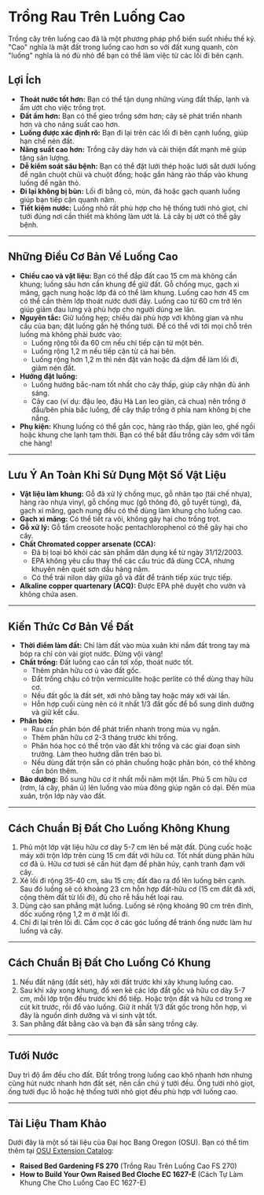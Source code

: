 # Trồng Rau Trên Luống Cao

Trồng cây trên luống cao đã là một phương pháp phổ biến suốt nhiều thế kỷ. "Cao" nghĩa là mặt đất trong luống cao hơn so với đất xung quanh, còn "luống" nghĩa là nó đủ nhỏ để bạn có thể làm việc từ các lối đi bên cạnh.

## Lợi Ích

- **Thoát nước tốt hơn:** Bạn có thể tận dụng những vùng đất thấp, lạnh và ẩm ướt cho việc trồng trọt.
- **Đất ấm hơn:** Bạn có thể gieo trồng sớm hơn; cây sẽ phát triển nhanh hơn và cho năng suất cao hơn.
- **Luống được xác định rõ:** Bạn đi lại trên các lối đi bên cạnh luống, giúp hạn chế nén đất.
- **Năng suất cao hơn:** Trồng cây dày hơn và cải thiện đất mạnh mẽ giúp tăng sản lượng.
- **Dễ kiểm soát sâu bệnh:** Bạn có thể đặt lưới thép hoặc lưới sắt dưới luống để ngăn chuột chũi và chuột đồng; hoặc gắn hàng rào thấp vào khung luống để ngăn thỏ.
- **Đi lại không bị bùn:** Lối đi bằng cỏ, mùn, đá hoặc gạch quanh luống giúp bạn tiếp cận quanh năm.
- **Tiết kiệm nước:** Luống nhỏ rất phù hợp cho hệ thống tưới nhỏ giọt, chỉ tưới đúng nơi cần thiết mà không làm ướt lá. Lá cây bị ướt có thể gây bệnh.

---

## Những Điều Cơ Bản Về Luống Cao

- **Chiều cao và vật liệu:** Bạn có thể đắp đất cao 15 cm mà không cần khung; luống sâu hơn cần khung để giữ đất. Gỗ chống mục, gạch xi măng, gạch nung hoặc lớp đá có thể làm khung. Luống cao hơn 45 cm có thể cần thêm lớp thoát nước dưới đáy. Luống cao từ 60 cm trở lên giúp giảm đau lưng và phù hợp cho người dùng xe lăn.
- **Nguyên tắc:** Giữ luống hẹp; chiều dài phù hợp với không gian và nhu cầu của bạn; đặt luống gần hệ thống tưới. Để có thể với tới mọi chỗ trên luống mà không phải bước vào:
  - Luống rộng tối đa 60 cm nếu chỉ tiếp cận từ một bên.
  - Luống rộng 1,2 m nếu tiếp cận từ cả hai bên.
  - Luống rộng hơn 1,2 m thì nên đặt ván hoặc đá dặm để làm lối đi, giảm nén đất.
- **Hướng đặt luống:**
  - Luống hướng bắc-nam tốt nhất cho cây thấp, giúp cây nhận đủ ánh sáng.
  - Cây cao (ví dụ: đậu leo, đậu Hà Lan leo giàn, cà chua) nên trồng ở đầu/bên phía bắc luống, để cây thấp trồng ở phía nam không bị che nắng.
- **Phụ kiện:** Khung luống có thể gắn cọc, hàng rào thấp, giàn leo, ghế ngồi hoặc khung che lạnh tạm thời. Bạn có thể bắt đầu trồng cây sớm với tấm che hàng!

---

## Lưu Ý An Toàn Khi Sử Dụng Một Số Vật Liệu

- **Vật liệu làm khung:** Gỗ đã xử lý chống mục, gỗ nhân tạo (tái chế nhựa), hàng rào nhựa vinyl, gỗ chống mục (gỗ thông đỏ, gỗ tuyết tùng), đá, gạch xi măng, gạch nung đều có thể dùng làm khung cho luống cao.
- **Gạch xi măng:** Có thể tiết ra vôi, không gây hại cho trồng trọt.
- **Gỗ xử lý:** Gỗ tẩm creosote hoặc pentachlorophenol có thể gây hại cho cây.
- **Chất Chromated copper arsenate (CCA):**
  - Đã bị loại bỏ khỏi các sản phẩm dân dụng kể từ ngày 31/12/2003.
  - EPA không yêu cầu thay thế các cấu trúc đã dùng CCA, nhưng khuyên nên quét sơn dầu hàng năm.
  - Có thể trải nilon dày giữa gỗ và đất để tránh tiếp xúc trực tiếp.
- **Alkaline copper quartenary (ACQ):** Được EPA phê duyệt cho vườn và không chứa asen.

---

## Kiến Thức Cơ Bản Về Đất

- **Thời điểm làm đất:** Chỉ làm đất vào mùa xuân khi nắm đất trong tay mà bóp ra chỉ còn vài giọt nước. Đừng vội vàng!
- **Chất trồng:** Đất luống cao cần tơi xốp, thoát nước tốt.
  - Thêm phân hữu cơ ủ vào đất gốc.
  - Đất trồng chậu có trộn vermiculite hoặc perlite có thể dùng thay hữu cơ.
  - Nếu đất gốc là đất sét, xới nhỏ bằng tay hoặc máy xới vài lần.
  - Hỗn hợp cuối cùng nên có ít nhất 1/3 đất gốc để bổ sung dinh dưỡng và giữ kết cấu.
- **Phân bón:**
  - Rau cần phân bón để phát triển nhanh trong mùa vụ ngắn.
  - Thêm phân hữu cơ 2-3 tháng trước khi trồng.
  - Phân hóa học có thể trộn vào đất khi trồng và các giai đoạn sinh trưởng. Làm theo hướng dẫn trên bao bì.
  - Nếu dùng đất trộn sẵn có phân chuồng hoặc phân bón, có thể không cần bón thêm.
- **Bảo dưỡng:** Bổ sung hữu cơ ít nhất mỗi năm một lần. Phủ 5 cm hữu cơ (rơm, lá cây, phân ủ) lên luống vào mùa đông giúp ngăn cỏ dại. Đến mùa xuân, trộn lớp này vào đất.

---

## Cách Chuẩn Bị Đất Cho Luống Không Khung

1. Phủ một lớp vật liệu hữu cơ dày 5-7 cm lên bề mặt đất. Dùng cuốc hoặc máy xới trộn lớp trên cùng 15 cm đất với hữu cơ. Tốt nhất dùng phân hữu cơ đã ủ. Hữu cơ tươi sẽ cần hút đạm để phân hủy, cạnh tranh đạm với cây.
2. Xẻ lối đi rộng 35-40 cm, sâu 15 cm; đất đào ra đổ lên luống bên cạnh. Sau đó luống sẽ có khoảng 23 cm hỗn hợp đất-hữu cơ (15 cm đất đã xới, cộng thêm đất từ lối đi), đủ cho rễ hầu hết loại rau.
3. Dùng cào san phẳng mặt luống. Luống sẽ rộng khoảng 90 cm trên đỉnh, dốc xuống rộng 1,2 m ở mặt lối đi.
4. Chỉ đi lại trên lối đi. Cắm cọc ở các góc luống để tránh ống nước làm hư luống và cây.

---

## Cách Chuẩn Bị Đất Cho Luống Có Khung

1. Nếu đất nặng (đất sét), hãy xới đất trước khi xây khung luống cao.
2. Sau khi xây xong khung, đổ xen kẽ các lớp đất gốc và hữu cơ dày 5-7 cm, mỗi lớp trộn đều trước khi đổ tiếp. Hoặc trộn đất và hữu cơ trong xe cút kít trước, rồi đổ vào luống. Giữ ít nhất 1/3 đất gốc trong hỗn hợp, vì đây là nguồn dinh dưỡng và vi sinh vật tốt.
3. San phẳng đất bằng cào và bạn đã sẵn sàng trồng cây.

---

## Tưới Nước

Duy trì độ ẩm đều cho đất. Đất trồng trong luống cao khô nhanh hơn nhưng cũng hút nước nhanh hơn đất sét, nên cần chú ý tưới đều. Ống tưới nhỏ giọt, ống tưới đục lỗ hoặc hệ thống tưới nhỏ giọt đều phù hợp với luống cao.

---

## Tài Liệu Tham Khảo

Dưới đây là một số tài liệu của Đại học Bang Oregon (OSU). Bạn có thể tìm thêm tại [OSU Extension Catalog](http://catalog.extension.oregonstate.edu):

- **Raised Bed Gardening FS 270** (Trồng Rau Trên Luống Cao FS 270)
- **How to Build Your Own Raised Bed Cloche EC 1627-E** (Cách Tự Làm Khung Che Cho Luống Cao EC 1627-E)
